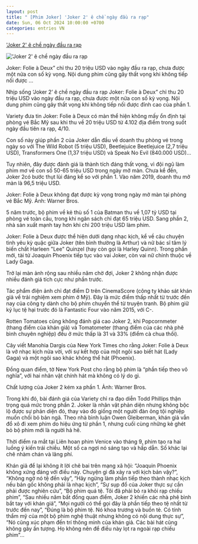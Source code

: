 ```yaml
---
layout: post
title: " [Phim Joker] 'Joker 2' ê chề ngày đầu ra rạp"
date: Sun, 06 Oct 2024 10:00:00 +0700
categories: entries VN
---
```

['Joker 2' ê chề ngày đầu ra rạp](https://nguoiquansat.vn/joker-2-e-che-ngay-dau-ra-rap-164475.html)

!['Joker 2' ê chề ngày đầu ra rạp](https://nqs.1cdn.vn/thumbs/1200x630/2024/10/06/image.tienphong.vn-uploaded-2024-zaugtn-2024_10_06-_a-8468.jpeg)

Joker: Folie à Deux” chỉ thu 20 triệu USD vào ngày đầu ra rạp, chưa được một nửa con số kỳ vọng. Nội dung phim cũng gây thất vọng khi không tiếp nối được ...

Nhịp sống ‘Joker 2’ ê chề ngày đầu ra rạp Joker: Folie à Deux” chỉ thu 20 triệu USD vào ngày đầu ra rạp, chưa được một nửa con số kỳ vọng. Nội dung phim cũng gây thất vọng khi không tiếp nối được đỉnh cao của phần 1.

Variety đưa tin Joker: Folie à Deux có màn thể hiện không mấy ổn định tại phòng vé Bắc Mỹ sau khi thu về 20 triệu USD từ 4.102 địa điểm trong suốt ngày đầu tiên ra rạp, 4/10.

Con số này giúp phần 2 của Joker dẫn đầu về doanh thu phòng vé trong ngày so với The Wild Robot (5 triệu USD), Beetlejuice Beetlejuice (2,7 triệu USD), Transformers One (1,37 triệu USD) và Speak No Evil (840.000 USD)…

Tuy nhiên, đây được đánh giá là thành tích đáng thất vọng, vì đội ngũ làm phim mơ về con số 50-65 triệu USD trong ngày mở màn. Chưa kể đến, Joker 2có bước thụt lùi đáng kể so với phần 1. Vào năm 2019, doanh thu mở màn là 96,5 triệu USD.

Joker: Folie à Deux không đạt được kỳ vọng trong ngày mở màn tại phòng vé Bắc Mỹ. Ảnh: Warner Bros.



5 năm trước, bộ phim về kẻ thù số 1 của Batman thu về 1,07 tỷ USD tại phòng vé toàn cầu, trong khi ngân sách chỉ đạt 65 triệu USD. Sang phần 2, nhà sản xuất mạnh tay hơn khi chi 200 triệu USD làm phim.

Joker: Folie à Deux được thể hiện dưới dạng nhạc kịch, kể về câu chuyện tình yêu kỳ quặc giữa Joker (tên bình thường là Arthur) và nữ bác sĩ tâm lý biến chất Harleen "Lee" Quinzel (hay còn gọi là Harley Quinn). Trong phần mới, tài tử Joaquin Phoenix tiếp tục vào vai Joker, còn vai nữ chính thuộc về Lady Gaga.

Trở lại màn ảnh rộng sau nhiều năm chờ đợi, Joker 2 không nhận được nhiều đánh giá tích cực như phần trước.

Tác phẩm điện ảnh chỉ đạt điểm D trên CinemaScore (công ty khảo sát khán giả về trải nghiệm xem phim ở Mỹ). Đây là mức điểm thấp nhất từ trước đến nay của công ty dành cho bộ phim chuyển thể từ truyện tranh. Bộ phim giữ kỷ lục tệ hại trước đó là Fantastic Four vào năm 2015, với C-.

Rotten Tomatoes cũng không đánh giá cao Joker 2, khi Popcornmeter (thang điểm của khán giả) và Tomatometer (thang điểm của các nhà phê bình chuyên nghiệp) đều ở mức thấp là 31 và 33% (điểm cà chua thối).

Cây viết Manohia Dargis của New York Times cho rằng Joker: Folie à Deux là vở nhạc kịch nửa vời, với sự kết hợp của một ngôi sao biết hát (Lady Gaga) và một ngôi sao khác không thể hát (Phoenix).

Đồng quan điểm, tờ New York Post cho rằng bộ phim là “phần tiếp theo vô nghĩa”, với hai nhân vật chính hát mà không có lý do gì.

Chất lượng của Joker 2 kém xa phần 1. Ảnh: Warner Bros.



Trong khi đó, bài đánh giá của Variety chỉ ra đạo diễn Todd Phillips thận trọng quá mức trong phần 2. Joker là nhân vật phản diện nhưng không bộc lộ được sự phản diện đó, thay vào đó giống một người đàn ông tội nghiệp muốn chối bỏ bản ngã. Theo nhà bình luận Owen Gleiberman, khán giả vẫn đổ xô đi xem phim do hiệu ứng từ phần 1, nhưng cuối cùng những kẻ ghét bỏ bộ phim mới là người hả hê.

Thời điểm ra mắt tại Liên hoan phim Venice vào tháng 9, phim tạo ra hai luồng ý kiến trái chiều. Một số ca ngợi nó sáng tạo và hấp dẫn. Số khác lại chê nhàm chán và lãng phí.

Khán giả để lại không ít lời chê bai trên mạng xã hội: “Joaquin Phoenix không xứng đáng với điều này. Chuyện gì đã xảy ra với kịch bản vậy?”, “Không ngờ nó tệ đến vậy”, “Hãy ngừng làm phần tiếp theo thành nhạc kịch nếu bản gốc không phải là nhạc kịch”, “Sự sụp đổ của Joker thực sự cần phải được nghiên cứu”, “Bộ phim quá tệ. Tôi đã phải bỏ ra khỏi rạp chiếu phim”, “Sau nhiều năm bất đồng quan điểm, Joker 2 khiến các nhà phê bình bắt tay với khán giả”, “Mọi người có thể gọi đây là phần tiếp theo tệ nhất từ trước đến nay”, “Đúng là bộ phim tệ. Nó khoa trương và buồn tẻ. Có tính thẩm mỹ của một bộ phim nghệ thuật nhưng không có nội dung thực sự”, “Nó cũng xúc phạm đến trí thông minh của khán giả. Các bài hát cũng không gây ấn tượng. Họ không nên để điều này lọt ra ngoài rạp chiếu phim”…

